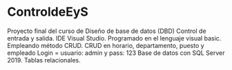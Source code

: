 # ControldeEyS
Proyecto final del curso de Diseño de base de datos (DBD) Control de entrada y salida.
IDE Visual Studio.
Programado en el lenguaje visual basic.
Empleando método CRUD.
CRUD en horario, departamento, puesto y empleado
Login = usuario: admin y pass: 123
Base de datos con SQL Server 2019.
Tablas relacionales.
